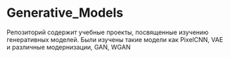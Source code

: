 # Generative_Models
Репозиторий содержит учебные проекты, посвященные изучению генеративных моделей. Были изучены такие модели как PixelCNN, VAE и различные модернизации, GAN, WGAN
